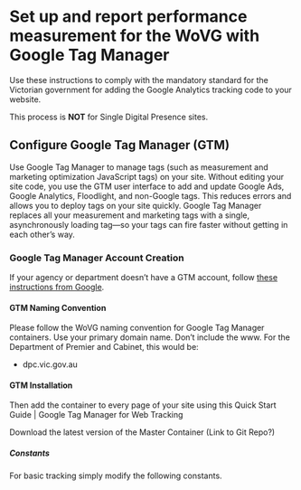 # Set up and report performance measurement for the WoVG with Google Tag Manager
Use these instructions to comply with the mandatory standard for the Victorian government for adding the Google Analytics tracking code to your website.

This process is **NOT** for Single Digital Presence sites.
## Configure Google Tag Manager (GTM)
Use Google Tag Manager to manage tags (such as measurement and marketing optimization JavaScript tags) on your site. Without editing your site code, you use the GTM user interface to add and update Google Ads, Google Analytics, Floodlight, and non-Google tags. This reduces errors and allows you to deploy tags on your site quickly.
Google Tag Manager replaces all your measurement and marketing tags with a single, asynchronously loading tag—so your tags can fire faster without getting in each other’s way.
### Google Tag Manager Account Creation
If your agency or department doesn’t have a GTM account, follow [these instructions from Google](https://support.google.com/tagmanager/answer/6103696?hl=en).
#### GTM Naming Convention
Please follow the WoVG naming convention for Google Tag Manager containers.
Use your primary domain name. Don’t include the www.
For the Department of Premier and Cabinet, this would be: 
* dpc.vic.gov.au
#### GTM Installation
Then add the container to every page of your site using this Quick Start Guide | Google Tag Manager for Web Tracking

Download the latest version of the Master Container (Link to Git Repo?)
##### Constants
For basic tracking simply modify the following constants.
